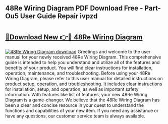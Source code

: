 ## 48Re Wiring Diagram PDF Download Free - Part-Ou5 User Guide Repair ivpzd

# <h2><a href="http://dfohty.blite.top/?on=48Re+Wiring+Diagram">🔗Download New 👉🔴 48Re Wiring Diagram</a></h2>

[![48Re Wiring Diagram download](https://i.imgur.com/lujVjoI.png)](http://dfohty.blite.top/?on=48Re+Wiring+Diagram)
Greetings and welcome to the user manual for your newly received 48Re Wiring Diagram. This comprehensive guide is intended to help you understand and utilize all of the features and benefits of your product. You will find clear instructions for installation, operation, maintenance, and troubleshooting. Before using your 48Re Wiring Diagram, please refer to this user manual for detailed instructions on product setup, operation, and troubleshooting. It includes clear instructions for installation, setup, and operation, as well as important safety information. With features like list of features, your new 48Re Wiring Diagram is a game-changer. We believe that the 48Re Wiring Diagram has been a clear and concise resource in your quest to understand the functions and capabilities of your new item. If you need any assistance or have any questions, our customer service team is always available.
